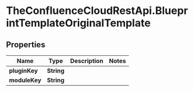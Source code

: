# TheConfluenceCloudRestApi.BlueprintTemplateOriginalTemplate

## Properties
Name | Type | Description | Notes
------------ | ------------- | ------------- | -------------
**pluginKey** | **String** |  | 
**moduleKey** | **String** |  | 
